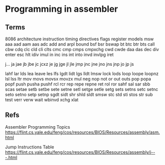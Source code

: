 # Programming in assembler


## Terms

8086 architecture
instruction timing
directives
flags register
models
msw
aaa
aad
aam
aas
adc
add
and
arpl
bound
bsf
bsr
bswap
bt
btc
btr
bts
call
cbw
cdq
clc
cld
cli
clts
cmc
cmp
cmps
cmpxchg
cwd
cwde
daa
das
dec
div
enter
esc
hlt
idiv
imul
in
inc
ins
int
into
invd
invlpg
iret

j…
ja
jae
jb
jbe
jc
jcxz
je
jg
jge
jl
jle
jmp
jnc
jne
jno
jns
jnp
jo
jp
js

lahf
lar
lds
lea
leave
les
lfs
lgdt
lidt
lgs
lldt
lmsw
lock
lods
loop
loope
loopnz
lsl
lss
ltr
mov
movs
movsx
movzx
mul
neg
nop
not
or
out
outs
pop
popa
popf
push
pusha
pushf
rcl
rcr
rep
repe
repne
ret
rol
ror
sahf
sal
sar
sbb
scas
setae
setb
setbe
sete
setne
setl
setge
setle
setg
sets
setns
setc
setnc
seto
setno
setp
setnp
sgdt
sidt
shr
shld
sldt
smsw
stc
std
sti
stos
str
sub
test
verr
verw
wait
wbinvd
xchg
xlat


## Refs

Assembler Programming Topics
https://flint.cs.yale.edu/feng/cos/resources/BIOS/Resources/assembly/asm.html

Jump Instructions Table 
https://flint.cs.yale.edu/feng/cos/resources/BIOS/Resources/assembly/j---.html
